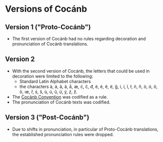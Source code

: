 # Versions of Cocánb

## Version 1 ("Proto-Cocánb")

- The first version of Cocánb had no rules regarding decoration and pronunciation of Cocánb translations.

## Version 2

- With the second version of Cocánb, the letters that could be used in decoration were limited to the following:
  - Standard Latin Alphabet characters
  - the characters à, á, â, ä, å, æ, ć, č, đ, è, é, ê, ë, ğ, ì, í, î, ł, ń, ň, ò, ó, ô, ö, œ, ř, ś, š, ù, ú, û, ü, ý, ź, ž.
- The [Cocánb Convention](./cocanb-guide.md#cocánb-convention) was codified as a rule.
- The pronunciation of Cocánb texts was codified.

## Version 3 ("Post-Cocánb")

- Due to shifts in pronunciation, in particular of Proto-Cocánb translations, the established pronunciation rules were dropped.
